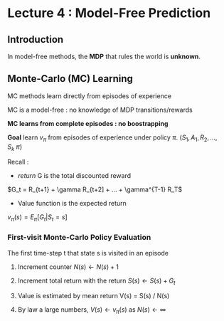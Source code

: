 # Lecture 4 : Model-Free Prediction

## Introduction

In model-free methods, the **MDP** that rules the world is **unknown**.

## Monte-Carlo (MC) Learning

MC methods learn directly from episodes of experience

MC is a model-free : no knowledge of MDP transitions/rewards

**MC learns from complete episodes : no boostrapping** 

**Goal** learn $v_\pi$ from episodes of experience under policy $\pi$. ($S_1,A_1,R_2,...,S_k ~ \pi)$


Recall :
* *return* G is the total discounted reward

$G_t = R_{t+1} + \gamma R_{t+2] + ... + \gamma^{T-1} R_T$

* Value function is the expected return

$v_\pi(s) = E_\pi[G_t | S_t = s]$

### First-visit Monte-Carlo Policy Evaluation

The first time-step t that state s is visited in an episode 

1. Increment counter $N(s) \leftarrow N(s) +1$

2. Increment total return with the return $S(s) \leftarrow S(s) + G_t$

3. Value is estimated by mean return V(s) = S(s) / N(s)

4. By law a large numbers, $V(s) \leftarrow v_\pi(s)$ as $N(s) \leftarrow \infty$








